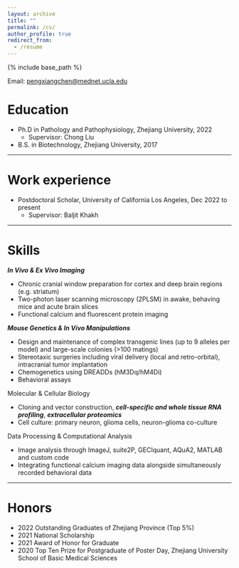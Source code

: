 ```yaml
---
layout: archive
title: ""
permalink: /cv/
author_profile: true
redirect_from:
  - /resume
---
```


{% include base_path %}

Email: pengxiangchen@mednet.ucla.edu

Education
======
* Ph.D in Pathology and Pathophysiology, Zhejiang University, 2022
  * Supervisor: Chong Liu
* B.S. in Biotechnology, Zhejiang University, 2017

---

Work experience
======
* Postdoctoral Scholar, University of California Los Angeles,  Dec 2022 to present
  * Supervisor: Baljit Khakh

---

Skills
======
***In Vivo & Ex Vivo Imaging***
* Chronic cranial window preparation for cortex and deep brain regions (e.g. striatum)
* Two-photon laser scanning microscopy (2PLSM) in awake, behaving mice and acute brain slices
* Functional calcium and fluorescent protein imaging

***Mouse Genetics & In Vivo Manipulations***
* Design and maintenance of complex transgenic lines (up to 9 alleles per model) and large-scale colonies (>100 matings)
* Stereotaxic surgeries including viral delivery (local and retro-orbital), intracranial tumor implantation
* Chemogenetics using DREADDs (hM3Dq/hM4Di)
* Behavioral assays

Molecular & Cellular Biology
* Cloning and vector construction, ***cell-specific and whole tissue RNA profiling***, ***extracellular proteomics***
* Cell culture: primary neuron, glioma cells, neuron-glioma co-culture

Data Processing & Computational Analysis
* Image analysis through ImageJ, suite2P, GECIquant, AQuA2, MATLAB and custom code
* Integrating functional calcium imaging data alongside simultaneously recorded behavioral data

---

Honors
======
* 2022 Outstanding Graduates of Zhejiang Province (Top 5%)
* 2021 National Scholarship
* 2021 Award of Honor for Graduate
* 2020 Top Ten Prize for Postgraduate of Poster Day, Zhejiang University School of Basic Medical Sciences



